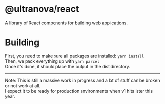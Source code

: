 # @ultranova/react
A library of React components for building web applications.

# Building
First, you need to make sure all packages are installed: ```yarn install```<br />
Then, we pack everything up with  ```yarn parcel```<br />
Once it's done, it should place the output in the dist directory.

****
Note: This is still a massive work in progress and a lot of stuff can be broken or not work at all.<br />
I expect it to be ready for production environments when v1 hits later this year.
